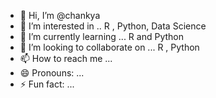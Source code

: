 - 👋 Hi, I’m @chankya 
- 👀 I’m interested in .. R , Python, Data Science
- 🌱 I’m currently learning ... R and Python
- 💞️ I’m looking to collaborate on ... R , Python
- 📫 How to reach me ... 
- 😄 Pronouns: ...
- ⚡ Fun fact: ...

<!---
chankyasutra/chankyasutra is a ✨ special ✨ repository because its `README.md` (this file) appears on your GitHub profile.
You can click the Preview link to take a look at your changes.
--->
